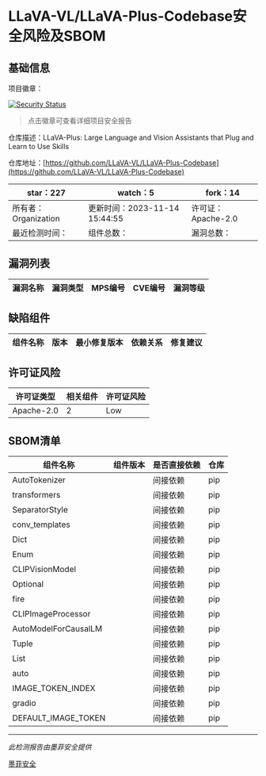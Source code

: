# LLaVA-VL/LLaVA-Plus-Codebase安全风险及SBOM

## 基础信息

项目徽章：

[![Security Status](https://www.murphysec.com/platform3/v31/badge/1724497651955097600.svg)](https://www.murphysec.com/console/report/1724497651648913408/1724497651955097600)

> 点击徽章可查看详细项目安全报告

仓库描述：LLaVA-Plus: Large Language and Vision Assistants that Plug and Learn to Use Skills

仓库地址：[https://github.com/LLaVA-VL/LLaVA-Plus-Codebase](https://github.com/LLaVA-VL/LLaVA-Plus-Codebase)

| star：227 | watch：5 | fork：14 |
| ----------- | -------------- | ------------ |
| 所有者：Organization | 更新时间：2023-11-14 15:44:55 | 许可证：Apache-2.0 |
| 最近检测时间： | 组件总数： | 漏洞总数： |




## 漏洞列表

| 漏洞名称 | 漏洞类型 | MPS编号 | CVE编号 | 漏洞等级 |
| ------- | ------ | ------- | ------ | ----- |





## 缺陷组件

| 组件名称 | 版本 | 最小修复版本 | 依赖关系 | 修复建议 |
| -------- | ---- | ------------ | -------- | -------- |





## 许可证风险

| 许可证类型 | 相关组件 | 许可证风险 |
| ---------- | -------- | ---------- |
|Apache-2.0|2|Low|




## SBOM清单

| 组件名称 | 组件版本 | 是否直接依赖 | 仓库 |
| -------- | -------- | ------------ | ---- |
|AutoTokenizer||间接依赖|pip|
|transformers||间接依赖|pip|
|SeparatorStyle||间接依赖|pip|
|conv_templates||间接依赖|pip|
|Dict||间接依赖|pip|
|Enum||间接依赖|pip|
|CLIPVisionModel||间接依赖|pip|
|Optional||间接依赖|pip|
|fire||间接依赖|pip|
|CLIPImageProcessor||间接依赖|pip|
|AutoModelForCausalLM||间接依赖|pip|
|Tuple||间接依赖|pip|
|List||间接依赖|pip|
|auto||间接依赖|pip|
|IMAGE_TOKEN_INDEX||间接依赖|pip|
|gradio||间接依赖|pip|
|DEFAULT_IMAGE_TOKEN||间接依赖|pip|


------

*此检测报告由墨菲安全提供*

[墨菲安全](www.murphysec.com)